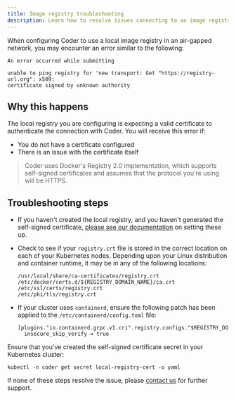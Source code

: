 ```yaml
---
title: Image registry troubleshooting
description: Learn how to resolve issues connecting to an image registry.
---
```


When configuring Coder to use a local image registry in an air-gapped network,
you may encounter an error similar to the following:

```console
An error occurred while submitting

unable to ping registry for 'new transport: Get "https://registry-url.org": x509:
certificate signed by unknown authority
```

## Why this happens

The local registry you are configuring is expecting a valid certificate to
authenticate the connection with Coder. You will receive this error if:

- You do not have a certificate
configured
- There is an issue with the certificate itself

> Coder uses Docker's Registry 2.0 implementation, which supports self-signed
> certificates and assumes that the protocol you're using will be HTTPS.

## Troubleshooting steps

- If you haven't created the local registry, and you haven't generated the
  self-signed certificate, [please see our
  documentation](../../setup/air-gapped/infrastructure.md) on setting these up.

- Check to see if your `registry.crt` file is stored in the correct location on
  each of your Kubernetes nodes. Depending upon your Linux distribution and
  container runtime, it may be in any of the following locations:

  ```console
  /usr/local/share/ca-certificates/registry.crt
  /etc/docker/certs.d/${REGISTRY_DOMAIN_NAME}/ca.crt
  /etc/ssl/certs/registry.crt
  /etc/pki/tls/registry.crt
  ```

- If your cluster uses `containerd`, ensure the following patch has been applied
  to the `/etc/containerd/config.toml` file:

  ```console
  [plugins."io.containerd.grpc.v1.cri".registry.configs."$REGISTRY_DOMAIN_NAME".tls]
    insecure_skip_verify = true
  ```

Ensure that you've created the self-signed certificate secret in your Kubernetes
cluster:

  ```console
  kubectl -n coder get secret local-registry-cert -o yaml
  ```

If none of these steps resolve the issue, please [contact
us](https://coder.com/contact) for further support.
